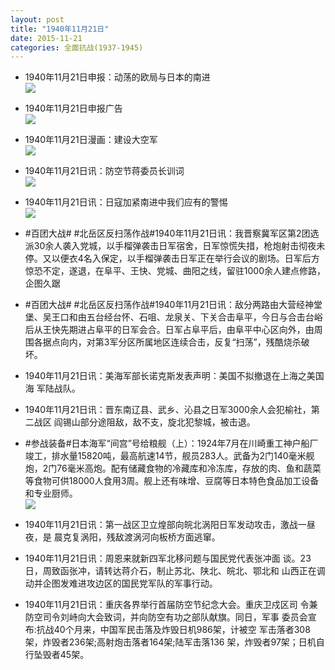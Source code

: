 ```yaml
---
layout: post
title: "1940年11月21日"
date: 2015-11-21
categories: 全面抗战(1937-1945)
---
```


<meta name="referrer" content="no-referrer" />

- 1940年11月21日申报：动荡的欧局与日本的南进 <br/><img src="https://ww4.sinaimg.cn/large/aca367d8jw1ey90az3uf4j20qw0yttuv.jpg" />

- 1940年11月21日申报广告 <br/><img src="https://ww3.sinaimg.cn/large/aca367d8jw1ey8ykbnuufj20kc0h8n0u.jpg" />

- 1940年11月21日漫画：建设大空军 <br/><img src="https://ww3.sinaimg.cn/large/aca367d8jw1ey8wu5s72gj20hv0he0v7.jpg" />

- 1940年11月21日讯：防空节蒋委员长训词 <br/><img src="https://ww2.sinaimg.cn/large/aca367d8jw1ey8v47bmv0j20b00bwab1.jpg" />

- 1940年11月21日讯：日寇加紧南进中我们应有的警惕 <br/><img src="https://ww2.sinaimg.cn/large/aca367d8jw1ey8pwjigkdj21270ilgsa.jpg" />

- #百团大战# #北岳区反扫荡作战#1940年11月21日讯：我晋察冀军区第2团选派30余人袭入党城，以手榴弹袭击日军宿舍，日军惊慌失措，枪炮射击彻夜未停。又以便衣4名入保定，以手榴弹袭击日军正在举行会议的剧场。日军后方惊恐不定，遂退，在阜平、王快、党城、曲阳之线，留驻1000余人建点修路，企图久踞 

- #百团大战# #北岳区反扫荡作战#1940年11月21日讯：敌分两路由大营经神堂堡、吴王口和由五台经台怀、石咀、龙泉关、下关合击阜平，今日与合击台峪后从王快先期进占阜平的日军会合。日军占阜平后，由阜平中心区向外，由周围各据点向内，对第3军分区所属地区连续合击，反复“扫荡”，残酷烧杀破坏。 

- 1940年11月21日讯：美海军部长诺克斯发表声明：美国不拟撤退在上海之美国海 军陆战队。 

- 1940年11月21日讯：晋东南辽县、武乡、沁县之日军3000余人会犯榆社，第二战区 阎锡山部分途阻敌，敌不支，旋北犯黎城，被击退。 

- #参战装备#日本海军“间宫”号给粮舰（上）：1924年7月在川崎重工神户船厂竣工，排水量15820吨，最高航速14节，舰员283人。武备为2门140毫米舰炮，2门76毫米高炮。配有储藏食物的冷藏库和冷冻库，存放的肉、鱼和蔬菜等食物可供18000人食用3周。舰上还有味增、豆腐等日本特色食品加工设备和专业厨师。 <br/><img src="https://ww4.sinaimg.cn/large/aca367d8jw1ey8d73fvr2j20dc04ot8y.jpg" />

- 1940年11月21日讯：第一战区卫立煌部向皖北涡阳日军发动攻击，激战一昼夜，是 晨克复涡阳，残敌渡涡河向板桥方面逃窜。 

- 1940年11月21日讯：周恩来就新四军北移问题与国民党代表张冲面 谈。23日，周致函张冲，请转达蒋介石，制止苏北、陕北、皖北、鄂北和 山西正在调动并企图发难进攻边区的国民党军队的军事行动。 

- 1940年11月21日讯：重庆各界举行首届防空节纪念大会。重庆卫戍区司 令兼防空司令刘峙向大会致词，并向防空有功之部队献旗。同日，军事 委员会宣布:抗战40个月来，中国军民击落及炸毁日机986架，计被空 军击落者308架，炸毁者236架;高射炮击落者164架;陆军击落136 架，炸毁者97架；日机自行坠毁者45架。 

